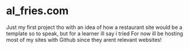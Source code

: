 # al_fries.com
Just my first project tho with an idea of how a restaurant site would be a template so to speak, but for a learner ill say i tried 
For now ill be hosting most of my sites with Github since they arent relevant websites!
